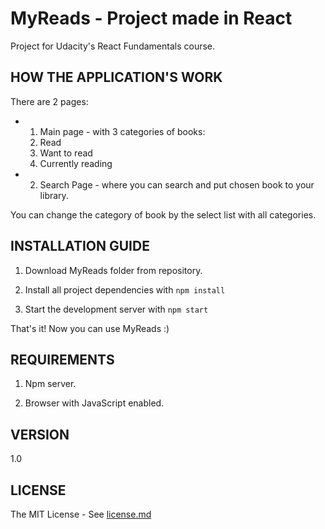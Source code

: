 # MyReads - Project made in React

Project for Udacity's React Fundamentals course. 

## HOW THE APPLICATION'S WORK


There are 2 pages:
- 1. Main page - with 3 categories of books:
    1. Read
    2. Want to read
    3. Currently reading
- 2. Search Page - where you can search and put chosen book to your library.

You can change the category of book by the select list with all categories.

## INSTALLATION GUIDE

1. Download MyReads folder from repository.

2. Install all project dependencies with `npm install`

3. Start the development server with `npm start`

That's it! Now you can use MyReads :)


## REQUIREMENTS

1. Npm server.

2. Browser with JavaScript enabled.


## VERSION
1.0


## LICENSE
The MIT License - See [license.md](https://github.com/hajczek/reactnd-project-myreads-starter/blob/master/license/License.md)
